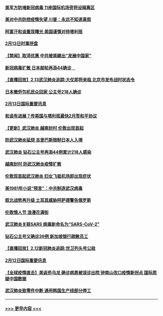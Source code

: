 #### [美军方防堵新冠病毒 11座国际机场旁将设隔离区](../pages/prog202/a102776870.md?t=02141444) 
#### [美对中共防控疫情失望 川普：永远不知道真假](../pages/prog202/a102776836.md?t=02141444) 
#### [阿富汗和谈重现曙光 美国谨慎对待塔利班](../pages/prog202/a102776748.md?t=02141444) 
#### [2月13日时事拼盘](../pages/prog202/a102776689.md?t=02141444) 
#### [【禁闻】取消优惠 中共被美踢出“发展中国家”](../pages/prog202/a102776670.md?t=02141444) 
#### [新冠病毒扩散 日本邮轮再添44确诊　](../pages/prog202/a102776518.md?t=02141444) 
#### [【直播回放】2.13武汉肺炎追踪:大仗即将来临 北京市发布战时状态令](../pages/prog202/a102776399.md?t=02141444) 
#### [日本撤侨包机民众回家 公主号218人确诊](../pages/prog202/a102776346.md?t=02141444) 
#### [2月13日国际重要讯息](../pages/prog202/a102776339.md?t=02141444) 
#### [和谈有进展？传美国与塔利班最快2月签和平协议](../pages/prog202/a102776291.md?t=02141444) 
#### [【更新】武汉肺炎 越南封村 伦敦出现首起](../pages/prog202/a102770740.md?t=02141444) 
#### [防武汉肺炎延烧 吉里巴斯限制日本人入境](../pages/prog202/a102776276.md?t=02141444) 
#### [武汉肺炎 钻石公主号再添44例累计218人感染](../pages/prog202/a102776089.md?t=02141444) 
#### [越南封村 防武汉肺炎疫情扩散](../pages/prog202/a102776214.md?t=02141444) 
#### [伦敦现首起武汉肺炎 妇女飞抵机场即出现症状](../pages/prog202/a102776031.md?t=02141444) 
#### [美1981年小说“预言”：中共制造武汉病毒](../pages/prog202/a102775980.md?t=02141444) 
#### [叙北战势再升级 土耳其威胁阿萨德警告俄罗斯](../pages/prog202/a102775904.md?t=02141444) 
#### [伦敦情人节 浪漫花满街](../pages/prog202/a102775786.md?t=02141444) 
#### [武汉肺炎关联SARS 病毒新命名为“SARS-CoV-2”](../pages/prog202/a102775719.md?t=02141444) 
#### [钻石公主号又确诊39例 新加坡银行疏散员工](../pages/prog202/a102775691.md?t=02141444) 
#### [【直播回放】2.12新冠肺炎追踪:世卫列头号公敌](../pages/prog202/a102775541.md?t=02141444) 
#### [2月12日国际重要讯息](../pages/prog202/a102775437.md?t=02141444) 
#### [【全球疫情直击】美返侨乌龙 确诊病患被误诊出院 钟南山改口疫情新拐点 国际质疑中国数据](../pages/prog202/a102775378.md?t=02141444) 
#### [武汉肺炎致零件中断 通用韩国生产线部分停工](../pages/prog202/a102775365.md?t=02141444) 

----
#### [ >>> 更早内容 <<< ](../indexes/prog202-earlier.md)
